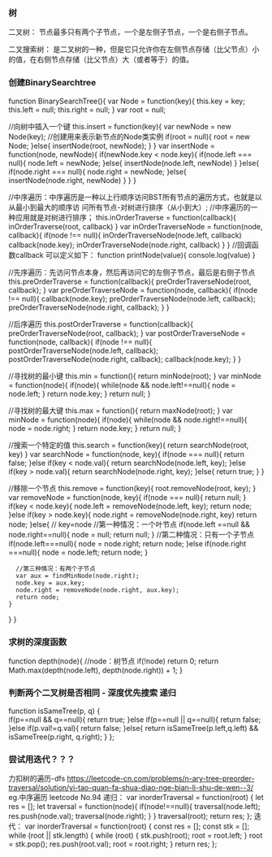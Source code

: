 ### 树

二叉树：
  节点最多只有两个子节点，一个是左侧子节点，一个是右侧子节点。

二叉搜索树：
  是二叉树的一种，但是它只允许你在左侧节点存储（比父节点）小的值，在右侧节点存储（比父节点）大（或者等于）的值。

### 创建BinarySearchtree

function BinarySearchTree(){
  var Node = function(key){
    this.key = key;
    this.left = null;
    this.right = null;
  }
  var root = null;

  //向树中插入一个键
  this.insert = function(key){
    var newNode = new Node(key); //创建用来表示新节点的Node类实例
    if(root = null){
      root = new Node;
    }else{
      insertNode(root, newNode);
    }
  }
  var insertNode = function(node, newNode){
    if(newNode.key < node.key){
      if(node.left === null){
        node.left = newNode;
      }else{
        insertNode(node.left, newNode)
      }
    }else{
      if(node.right === null){
        node.right = newNode;
      }else{
        insertNode(node.right, newNode)
      }
    }
  }

  //中序遍历：中序遍历是一种以上行顺序访问BST所有节点的遍历方式，也就是以从最小到最大的顺序访
问所有节点-对树进行排序（从小到大）;
  //中序遍历的一种应用就是对树进行排序；
  this.inOrderTraverse = function(callback){
    inOrderTraverse(root, callback)
  }
  var inOrderTraverseNode = function(node, callback){
    if(node !== null){
      inOrderTraverseNode(node.left, callback)
      callback(node.key);
      inOrderTraverseNode(node.right, callback)
    }
  }
  //回调函数callback 可以定义如下：
  function printNode(value){
    console.log(value)
  }


  //先序遍历：先访问节点本身，然后再访问它的左侧子节点，最后是右侧子节点
  this.preOrderTraverse = function(callback){
    preOrderTraverseNode(root, callback);
  }
  var preOrderTraverseNode = function(node, callback){
    if(node !== null){
      callback(node.key);
      preOrderTraverseNode(node.left, callback);
      preOrderTraverseNode(node.right, callback);
    }
  }


  //后序遍历
  this.postOrderTraverse = function(callback){
    preOrderTraverseNode(root, callback);
  }
  var postOrderTraverseNode = function(node, callback){
    if(node !== null){
      postOrderTraverseNode(node.left, callback);
      postOrderTraverseNode(node.right, callback);
      callback(node.key);
    }
  }


  //寻找树的最小键
  this.min = function(){
    return minNode(root);
  }
  var minNode = function(node){
    if(node){
      while(node && node.left!==null){
        node = node.left;
      }
      return node.key;
    }
    return null;
  }

  
  //寻找树的最大键
  this.max = function(){
    return maxNode(root);
  }
  var minNode = function(node){
    if(node){
      while(node && node.right!==null){
        node = node.right;
      }
      return node.key;
    }
    return null;
  }

  //搜索一个特定的值
  this.search = function(key){
    return searchNode(root, key)
  }
  var searchNode = function(node, key){
    if(node === null){
      return false;
    }else if(key < node.val){
      return searchNode(node.left, key);
    }else if(key > node.val){
      return searchNode(node.right, key);
    }else{
      return true;
    }
  }

  //移除一个节点
  this.remove = function(key){
    root.removeNode(root, key);
  }
  var removeNode = function(node, key){
    if(node === null){
      return null;
    }
    if(key < node.key){
      node.left = removeNode(node.left, key);
      return node;
    }else if(key > node.key){
      node.right = removeNode(node.right, key)
      return node;
    }else{ // key=node
      //第一种情况：一个叶节点
      if(node.left ==null && node.right==null){
        node = null;
        return null;
      }
      //第二种情况：只有一个子节点
      if(node.left===null){
        node = node.right;
        return node;
      }else if(node.right ===null){
        node = node.left;
        return node;
      }

      //第三种情况：有两个子节点
      var aux = findMinNode(node.right);
      node.key = aux.key;
      node.right = removeNode(node.right, aux.key);
      return node;
    }
  }
}

### 求树的深度函数

function depth(node){ //node：树节点
    if(!node) return 0;
    return Math.max(depth(node.left), depth(node.right)) + 1;
}

### 判断两个二叉树是否相同 - 深度优先搜索  递归
  function isSameTree(p, q) {   
    if(p==null && q==null){
        return true;
    }else if(p==null || q==null){
        return false;
    }else if(p.val!=q.val){
        return false;
    }else{
        return isSameTree(p.left,q.left) && isSameTree(p.right, q.right);
    }
  };


### 尝试用迭代？？？
力扣树的遍历-dfs  https://leetcode-cn.com/problems/n-ary-tree-preorder-traversal/solution/yi-tao-quan-fa-shua-diao-nge-bian-li-shu-de-wen--3/
eg.中序遍历 leetcode No.94
  递归：
    var inorderTraversal = function(root) {
        let res = [];
        let traversal = function(node){
            if(node!==null){
                traversal(node.left);
                res.push(node.val);
                traversal(node.right);
            }
        }
        traversal(root);
        return res;
    };
  迭代：
    var inorderTraversal = function(root) {
      const res = [];
      const stk = [];
      while (root || stk.length) {
          while (root) {
              stk.push(root);
              root = root.left;
          }
          root = stk.pop();
          res.push(root.val);
          root = root.right;
      }
      return res;
  };
